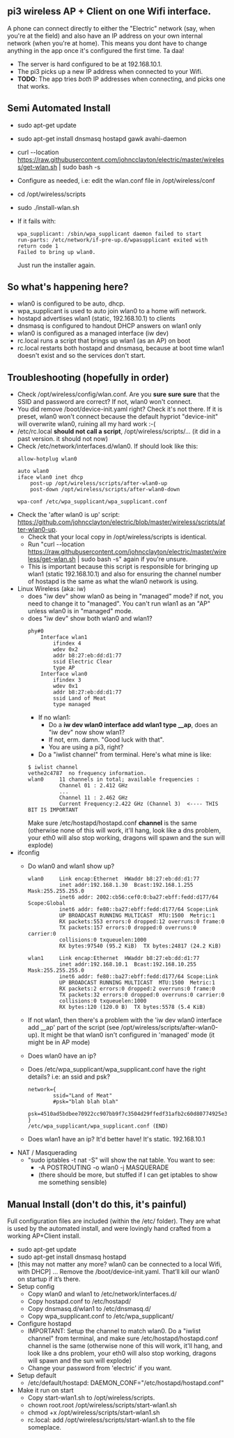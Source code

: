 pi3 wireless AP + Client on one Wifi interface.
---

A phone can connect directly to either the "Electric" network (say, when you're at the field) and also have an IP address on your own internal network (when you're at home). This means you dont have to change anything in the app once it's configured the first time. Ta daa!
 - The server is hard configured to be at 192.168.10.1.
 - The pi3 picks up a new IP address when connected to your Wifi.
 - **TODO**: The app tries *both* IP addresses when connecting, and picks one that works.

Semi Automated Install
--
 - sudo apt-get update
 - sudo apt-get install dnsmasq hostapd gawk avahi-daemon
 - curl --location https://raw.githubusercontent.com/johncclayton/electric/master/wireless/get-wlan.sh | sudo bash -s
 - Configure as needed, i.e: edit the wlan.conf file in /opt/wireless/conf
 - cd /opt/wireless/scripts
 - sudo ./install-wlan.sh
 - If it fails with:

      ```
      wpa_supplicant: /sbin/wpa_supplicant daemon failed to start
      run-parts: /etc/network/if-pre-up.d/wpasupplicant exited with return code 1
      Failed to bring up wlan0.
      ```

   Just run the installer again.

So what's happening here?
--
- wlan0 is configured to be auto, dhcp.
- wpa_supplicant is used to auto join wlan0 to a home wifi network.
- hostapd advertises wlan1 (static, 192.168.10.1) to clients
- dnsmasq is configured to handout DHCP answers on wlan1 only
- wlan0 is configured as a managed interface (iw dev)
- rc.local runs a script that brings up wlan1 (as an AP) on boot
- rc.local restarts both hostapd and dnsmasq, because at boot time wlan1 doesn't exist and so the services don't start.

Troubleshooting (hopefully in order)
------------------------------------
- Check /opt/wireless/config/wlan.conf. Are you **sure** **sure** **sure** that the SSID and password are correct? If not, wlan0 won't connect.
- You did remove /boot/device-init.yaml right? Check it's not there. If it is preset, wlan0 won't connect because the default hypriot "device-init" will overwrite wlan0, ruining all my hard work :-(
- /etc/rc.local **should not call a script**, /opt/wireless/scripts/... (it did in a past version. it should not now)
- Check /etc/network/interfaces.d/wlan0. If should look like this:
    ```
    allow-hotplug wlan0

    auto wlan0
    iface wlan0 inet dhcp
        post-up /opt/wireless/scripts/after-wlan0-up
        post-down /opt/wireless/scripts/after-wlan0-down

    wpa-conf /etc/wpa_supplicant/wpa_supplicant.conf
    ```
- Check the 'after wlan0 is up' script: https://github.com/johncclayton/electric/blob/master/wireless/scripts/after-wlan0-up.
    - Check that your local copy in /opt/wireless/scripts is identical.
    - Run "curl --location https://raw.githubusercontent.com/johncclayton/electric/master/wireless/get-wlan.sh | sudo bash -s" again if you're unsure.
    - This is important because this script is responsible for bringing up wlan1 (static 192.168.10.1) and also for ensuring the channel number of hostapd is the same as what the wlan0 network is using.
- Linux Wireless (aka: iw)
  - does "iw dev" show wlan0 as being in "managed" mode? if not, you need to change it to "managed". You can't run wlan1 as an "AP" unless wlan0 is in "managed" mode.
  - does "iw dev" show both wlan0 and wlan1?
    ```
    phy#0
    	Interface wlan1
    		ifindex 4
    		wdev 0x2
    		addr b8:27:eb:dd:d1:77
    		ssid Electric Clear
    		type AP
    	Interface wlan0
    		ifindex 3
    		wdev 0x1
    		addr b8:27:eb:dd:d1:77
    		ssid Land of Meat
    		type managed
    ```
    - If no wlan1:
        - Do a **iw dev wlan0 interface add wlan1 type __ap**, does an "iw dev" now show wlan1?
        - If not, erm. damn. "Good luck with that".
        - You are using a pi3, right?
    - Do a "iwlist channel" from terminal. Here's what mine is like:
     ```
     $ iwlist channel
     vethe2c4787  no frequency information.
     wlan0     11 channels in total; available frequencies :
               Channel 01 : 2.412 GHz
               ...
               Channel 11 : 2.462 GHz
               Current Frequency:2.422 GHz (Channel 3)  <---- THIS BIT IS IMPORTANT
       ```
       Make sure /etc/hostapd/hostapd.conf **channel** is the same (otherwise none of this will work, it'll hang, look like a dns problem, your eth0 will also stop working, dragons will spawn and the sun will explode)
- ifconfig
  - Do wlan0 and wlan1 show up?
    ```
    wlan0     Link encap:Ethernet  HWaddr b8:27:eb:dd:d1:77
              inet addr:192.168.1.30  Bcast:192.168.1.255  Mask:255.255.255.0
              inet6 addr: 2002:cb56:cef0:0:ba27:ebff:fedd:d177/64 Scope:Global
              inet6 addr: fe80::ba27:ebff:fedd:d177/64 Scope:Link
              UP BROADCAST RUNNING MULTICAST  MTU:1500  Metric:1
              RX packets:553 errors:0 dropped:12 overruns:0 frame:0
              TX packets:157 errors:0 dropped:0 overruns:0 carrier:0
              collisions:0 txqueuelen:1000
              RX bytes:97540 (95.2 KiB)  TX bytes:24817 (24.2 KiB)

    wlan1     Link encap:Ethernet  HWaddr b8:27:eb:dd:d1:77
              inet addr:192.168.10.1  Bcast:192.168.10.255  Mask:255.255.255.0
              inet6 addr: fe80::ba27:ebff:fedd:d177/64 Scope:Link
              UP BROADCAST RUNNING MULTICAST  MTU:1500  Metric:1
              RX packets:2 errors:0 dropped:2 overruns:0 frame:0
              TX packets:32 errors:0 dropped:0 overruns:0 carrier:0
              collisions:0 txqueuelen:1000
              RX bytes:120 (120.0 B)  TX bytes:5578 (5.4 KiB)

    ```
  - If not wlan1, then there's a problem with the 'iw dev wlan0 interface add __ap' part of the script (see /opt/wireless/scripts/after-wlan0-up). It might be that wlan0 isn't configured in 'managed' mode (it might be in AP mode)
  - Does wlan0 have an ip?
  - Does /etc/wpa_supplicant/wpa_supplicant.conf have the right details? i.e: an ssid and psk?

    ```
    network={
            ssid="Land of Meat"
            #psk="blah blah blah"
            psk=4510ad5bdbee70922cc907bb9f7c3504d29ffedf31afb2c60d80774925e3215c
    }
    /etc/wpa_supplicant/wpa_supplicant.conf (END)
    ```
  - Does wlan1 have an ip? It'd better have! It's static. 192.168.10.1
- NAT / Masquerading
  - "sudo iptables -t nat -S" will show the nat table. You want to see:
    - -A POSTROUTING -o wlan0 -j MASQUERADE
    - (there should be more, but stuffed if I can get iptables to show me something sensible)



Manual Install (don't do this, it's painful)
---
Full configuration files are included (within the /etc/ folder).  They are what is used by the automated install, and were lovingly hand crafted from a working AP+Client install.

- sudo apt-get update
- sudo apt-get install dnsmasq hostapd
- [this may not matter any more?  wlan0 can be connected to a local Wifi, with DHCP] ... Remove the /boot/device-init.yaml. That’ll kill our wlan0 on startup if it’s there.
- Setup config
  - Copy wlan0 and wlan1 to /etc/network/interfaces.d/
  - Copy hostapd.conf to /etc/hostapd/
  - Copy dnsmasq.d/wlan1 to /etc/dnsmasq.d/
  - Copy wpa_supplicant.conf to /etc/wpa_supplicant/
- Configure hostapd
  - IMPORTANT: Setup the channel to match wlan0. Do a "iwlist channel" from terminal, and make sure /etc/hostapd/hostapd.conf channel is the same (otherwise none of this will work, it'll hang, and look like a dns problem, your eth0 will also stop working, dragons will spawn and the sun will explode)
  - Change your password from 'electric' if you want.
- Setup default
  - /etc/default/hostapd: DAEMON_CONF="/etc/hostapd/hostapd.conf"
- Make it run on start
  - Copy start-wlan1.sh to /opt/wireless/scripts.
  - chown root.root /opt/wireless/scripts/start-wlan1.sh
  - chmod +x /opt/wireless/scripts/start-wlan1.sh
  - rc.local: add /opt/wireless/scripts/start-wlan1.sh to the file someplace.
